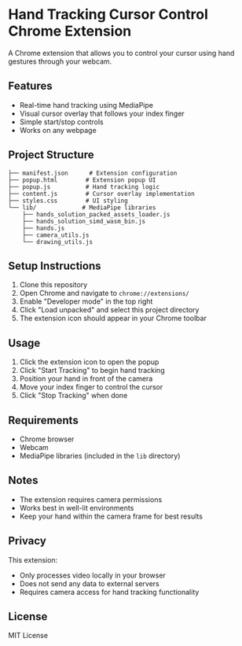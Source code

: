 # Hand Tracking Cursor Control Chrome Extension

A Chrome extension that allows you to control your cursor using hand gestures through your webcam.

## Features

- Real-time hand tracking using MediaPipe
- Visual cursor overlay that follows your index finger
- Simple start/stop controls
- Works on any webpage

## Project Structure

```
├── manifest.json      # Extension configuration
├── popup.html        # Extension popup UI
├── popup.js          # Hand tracking logic
├── content.js        # Cursor overlay implementation
├── styles.css        # UI styling
└── lib/             # MediaPipe libraries
    ├── hands_solution_packed_assets_loader.js
    ├── hands_solution_simd_wasm_bin.js
    ├── hands.js
    ├── camera_utils.js
    └── drawing_utils.js
```

## Setup Instructions

1. Clone this repository
2. Open Chrome and navigate to `chrome://extensions/`
3. Enable "Developer mode" in the top right
4. Click "Load unpacked" and select this project directory
5. The extension icon should appear in your Chrome toolbar

## Usage

1. Click the extension icon to open the popup
2. Click "Start Tracking" to begin hand tracking
3. Position your hand in front of the camera
4. Move your index finger to control the cursor
5. Click "Stop Tracking" when done

## Requirements

- Chrome browser
- Webcam
- MediaPipe libraries (included in the `lib` directory)

## Notes

- The extension requires camera permissions
- Works best in well-lit environments
- Keep your hand within the camera frame for best results

## Privacy

This extension:
- Only processes video locally in your browser
- Does not send any data to external servers
- Requires camera access for hand tracking functionality

## License

MIT License 